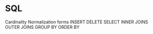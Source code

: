 # SQL

Cardinality
Normalization forms
INSERT
DELETE
SELECT
INNER JOINS
OUTER JOINS
GROUP BY
ORDER BY
